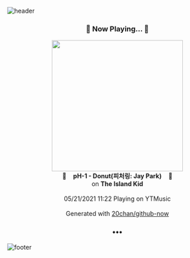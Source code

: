 ![header](https://capsule-render.vercel.app/api?type=wave&height=170&section=header&text=Hi.%20I'm%20SHIFT&fontColor=090707&fontAlignX=45&fontAlignY=65&fontSize=100)

<h3 align="center">🎵 Now Playing... 🎵</h3>
<p align="center">
  <a href="https://music.youtube.com/watch?v=AgPNfAsmc8M">
    <img width="300" src="https://lh3.googleusercontent.com/mRlGGc-KUCD3JD3_zpbTmG4s23ZyQqKzRWM9DjiquMAti9jN2RhO29WfARGf1hEedp2rf9VMScUp1Hw">
  </a>
  <br>
  🎵&nbsp&nbsp&nbsp <b>pH-1 - Donut(피처링: Jay Park)</b> &nbsp&nbsp&nbsp🎵
  <br>
  on <b>The Island Kid</b>
  
  <br />
  <br />
  05/21/2021 11:22 Playing on YTMusic
  <br />
  <br />
  Generated with <a href="https://github.com/20chan/github-now">20chan/github-now</a>
</p>

<h3 align="center">•••</h3>

![footer](https://capsule-render.vercel.app/api?type=wave&height=150&section=footer)
